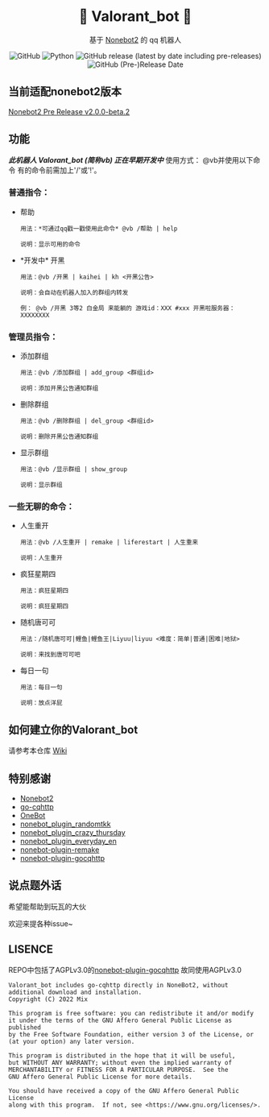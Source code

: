 <div align="center">

# 🧡 Valorant_bot 🧡

基于 [Nonebot2](https://github.com/nonebot/nonebot2) 的 qq 机器人

![GitHub](https://img.shields.io/github/license/Xchkoo/Valorant_bot)
![Python](https://img.shields.io/badge/Python-3.9+-blue)
![GitHub release (latest by date including pre-releases)](https://img.shields.io/github/v/release/Xchkoo/Valorant_bot?include_prereleases)
![GitHub (Pre-)Release Date](https://img.shields.io/github/release-date-pre/Xchkoo/Valorant_bot)

</div>

## 当前适配nonebot2版本

[Nonebot2 Pre Release v2.0.0-beta.2](https://github.com/nonebot/nonebot2/releases/tag/v2.0.0-beta.2)

## 功能
***此机器人 Valorant_bot (简称vb) 正在早期开发中***
使用方式： @vb并使用以下命令 有的命令前需加上'/'或'!'。

### 普通指令：
- 帮助

    `用法：*可通过qq戳一戳使用此命令*
         @vb /帮助 | help`
         
    `说明：显示可用的命令`
- \*开发中\* 开黑

    `用法：@vb /开黑 | kaihei | kh <开黑公告>`
    
    `说明：会自动在机器人加入的群组内转发`
    
    `例：
    @vb /开黑 3等2 白金局 来能躺的 游戏id：XXX #xxx 开黑啦服务器：XXXXXXXX`

### 管理员指令：
- 添加群组

    `用法：@vb /添加群组 | add_group <群组id>`
    
    `说明：添加开黑公告通知群组`

- 删除群组

    `用法：@vb /删除群组 | del_group <群组id>`

    `说明：删除开黑公告通知群组`

- 显示群组

    `用法：@vb /显示群组 | show_group`

    `说明：显示群组`

### 一些无聊的命令：
- 人生重开 

    `用法：@vb /人生重开 | remake | liferestart | 人生重来`

    `说明：人生重开`

- 疯狂星期四

    `用法：疯狂星期四`

    `说明：疯狂星期四`

- 随机唐可可

    `用法：/随机唐可可|鲤鱼|鲤鱼王|Liyuu|liyuu <难度：简单|普通|困难|地狱>`

    `说明：来找到唐可可吧`
        
- 每日一句

    `用法：每日一句`

    `说明：放点洋屁`



## 如何建立你的Valorant_bot

请参考本仓库 [Wiki](https://github.com/Xchkoo/Valorant_bot/wiki)


## 特别感谢

- [Nonebot2](https://github.com/nonebot/nonebot2)
- [go-cqhttp](https://github.com/Mrs4s/go-cqhttp)
- [OneBot](https://github.com/howmanybots/onebot)
- [nonebot_plugin_randomtkk](https://github.com/MinatoAquaCrews/nonebot_plugin_randomtkk)
- [nonebot_plugin_crazy_thursday](https://github.com/MinatoAquaCrews/nonebot_plugin_crazy_thursday)
- [nonebot_plugin_everyday_en](https://github.com/MelodyYuuka/nonebot_plugin_everyday_en)
- [nonebot-plugin-remake](https://github.com/noneplugin/nonebot-plugin-remake)
- [nonebot-plugin-gocqhttp](https://github.com/mnixry/nonebot-plugin-gocqhttp)

## 说点题外话

希望能帮助到玩瓦的大伙

欢迎来提各种issue~

## LISENCE

REPO中包括了AGPLv3.0的[nonebot-plugin-gocqhttp](https://github.com/mnixry/nonebot-plugin-gocqhttp)
故同使用AGPLv3.0

```
Valorant_bot includes go-cqhttp directly in NoneBot2, without additional download and installation.
Copyright (C) 2022 Mix

This program is free software: you can redistribute it and/or modify
it under the terms of the GNU Affero General Public License as published
by the Free Software Foundation, either version 3 of the License, or
(at your option) any later version.

This program is distributed in the hope that it will be useful,
but WITHOUT ANY WARRANTY; without even the implied warranty of
MERCHANTABILITY or FITNESS FOR A PARTICULAR PURPOSE.  See the
GNU Affero General Public License for more details.

You should have received a copy of the GNU Affero General Public License
along with this program.  If not, see <https://www.gnu.org/licenses/>.
```

